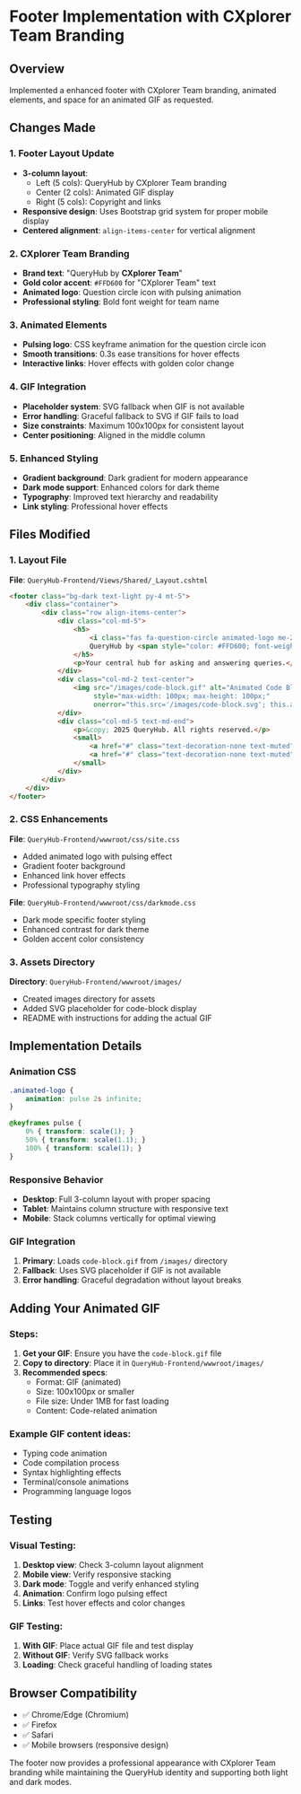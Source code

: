 # Footer Implementation with CXplorer Team Branding

## Overview
Implemented a enhanced footer with CXplorer Team branding, animated elements, and space for an animated GIF as requested.

## Changes Made

### 1. Footer Layout Update
- **3-column layout**: 
  - Left (5 cols): QueryHub by CXplorer Team branding
  - Center (2 cols): Animated GIF display
  - Right (5 cols): Copyright and links
- **Responsive design**: Uses Bootstrap grid system for proper mobile display
- **Centered alignment**: `align-items-center` for vertical alignment

### 2. CXplorer Team Branding
- **Brand text**: "QueryHub by **CXplorer Team**"
- **Gold color accent**: `#FFD600` for "CXplorer Team" text
- **Animated logo**: Question circle icon with pulsing animation
- **Professional styling**: Bold font weight for team name

### 3. Animated Elements
- **Pulsing logo**: CSS keyframe animation for the question circle icon
- **Smooth transitions**: 0.3s ease transitions for hover effects
- **Interactive links**: Hover effects with golden color change

### 4. GIF Integration
- **Placeholder system**: SVG fallback when GIF is not available
- **Error handling**: Graceful fallback to SVG if GIF fails to load
- **Size constraints**: Maximum 100x100px for consistent layout
- **Center positioning**: Aligned in the middle column

### 5. Enhanced Styling
- **Gradient background**: Dark gradient for modern appearance
- **Dark mode support**: Enhanced colors for dark theme
- **Typography**: Improved text hierarchy and readability
- **Link styling**: Professional hover effects

## Files Modified

### 1. Layout File
**File**: `QueryHub-Frontend/Views/Shared/_Layout.cshtml`
```html
<footer class="bg-dark text-light py-4 mt-5">
    <div class="container">
        <div class="row align-items-center">
            <div class="col-md-5">
                <h5>
                    <i class="fas fa-question-circle animated-logo me-2"></i>
                    QueryHub by <span style="color: #FFD600; font-weight: bold;">CXplorer Team</span>
                </h5>
                <p>Your central hub for asking and answering queries.</p>
            </div>
            <div class="col-md-2 text-center">
                <img src="/images/code-block.gif" alt="Animated Code Block" 
                     style="max-width: 100px; max-height: 100px;" 
                     onerror="this.src='/images/code-block.svg'; this.alt='Code Block Placeholder'" />
            </div>
            <div class="col-md-5 text-md-end">
                <p>&copy; 2025 QueryHub. All rights reserved.</p>
                <small>
                    <a href="#" class="text-decoration-none text-muted">Privacy Policy</a> |
                    <a href="#" class="text-decoration-none text-muted">Terms of Service</a>
                </small>
            </div>
        </div>
    </div>
</footer>
```

### 2. CSS Enhancements
**File**: `QueryHub-Frontend/wwwroot/css/site.css`
- Added animated logo with pulsing effect
- Gradient footer background
- Enhanced link hover effects
- Professional typography styling

**File**: `QueryHub-Frontend/wwwroot/css/darkmode.css`
- Dark mode specific footer styling
- Enhanced contrast for dark theme
- Golden accent color consistency

### 3. Assets Directory
**Directory**: `QueryHub-Frontend/wwwroot/images/`
- Created images directory for assets
- Added SVG placeholder for code-block display
- README with instructions for adding the actual GIF

## Implementation Details

### Animation CSS
```css
.animated-logo {
    animation: pulse 2s infinite;
}

@keyframes pulse {
    0% { transform: scale(1); }
    50% { transform: scale(1.1); }
    100% { transform: scale(1); }
}
```

### Responsive Behavior
- **Desktop**: Full 3-column layout with proper spacing
- **Tablet**: Maintains column structure with responsive text
- **Mobile**: Stack columns vertically for optimal viewing

### GIF Integration
1. **Primary**: Loads `code-block.gif` from `/images/` directory
2. **Fallback**: Uses SVG placeholder if GIF is not available
3. **Error handling**: Graceful degradation without layout breaks

## Adding Your Animated GIF

### Steps:
1. **Get your GIF**: Ensure you have the `code-block.gif` file
2. **Copy to directory**: Place it in `QueryHub-Frontend/wwwroot/images/`
3. **Recommended specs**:
   - Format: GIF (animated)
   - Size: 100x100px or smaller
   - File size: Under 1MB for fast loading
   - Content: Code-related animation

### Example GIF content ideas:
- Typing code animation
- Code compilation process
- Syntax highlighting effects
- Terminal/console animations
- Programming language logos

## Testing

### Visual Testing:
1. **Desktop view**: Check 3-column layout alignment
2. **Mobile view**: Verify responsive stacking
3. **Dark mode**: Toggle and verify enhanced styling
4. **Animation**: Confirm logo pulsing effect
5. **Links**: Test hover effects and color changes

### GIF Testing:
1. **With GIF**: Place actual GIF file and test display
2. **Without GIF**: Verify SVG fallback works
3. **Loading**: Check graceful handling of loading states

## Browser Compatibility
- ✅ Chrome/Edge (Chromium)
- ✅ Firefox
- ✅ Safari
- ✅ Mobile browsers (responsive design)

The footer now provides a professional appearance with CXplorer Team branding while maintaining the QueryHub identity and supporting both light and dark modes.
